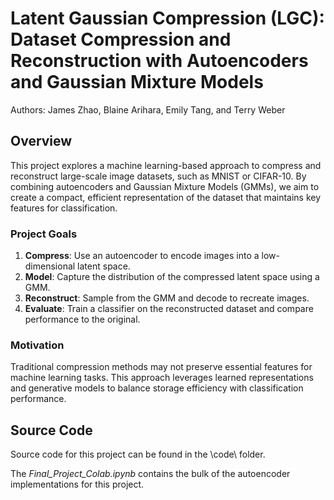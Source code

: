 # Latent Gaussian Compression (LGC): Dataset Compression and Reconstruction with Autoencoders and Gaussian Mixture Models
Authors: James Zhao, Blaine Arihara, Emily Tang, and Terry Weber

## Overview

This project explores a machine learning-based approach to compress and reconstruct large-scale image datasets, such as MNIST or CIFAR-10. By combining autoencoders and Gaussian Mixture Models (GMMs), we aim to create a compact, efficient representation of the dataset that maintains key features for classification.

### Project Goals

1. **Compress**: Use an autoencoder to encode images into a low-dimensional latent space.
2. **Model**: Capture the distribution of the compressed latent space using a GMM.
3. **Reconstruct**: Sample from the GMM and decode to recreate images.
4. **Evaluate**: Train a classifier on the reconstructed dataset and compare performance to the original.

### Motivation

Traditional compression methods may not preserve essential features for machine learning tasks. This approach leverages learned representations and generative models to balance storage efficiency with classification performance.

## Source Code

Source code for this project can be found in the \code\ folder.

The _Final_Project_Colab.ipynb_ contains the bulk of the autoencoder implementations for this project.

